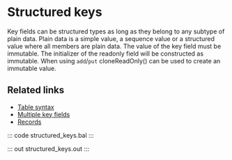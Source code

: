 # Structured keys

Key fields can be structured types as long as they belong to any subtype of plain data. Plain data is a simple value, a sequence value or a structured value where all members are plain data.
The value of the key field must be immutable.
The initializer of the readonly field will be constructed as immutable. When using `add`/`put` cloneReadOnly() can be used to create an immutable value.

## Related links
- [Table syntax](https://ballerina.io/learn/by-example/table-syntax/)
- [Multiple key fields](https://ballerina.io/learn/by-example/multiple-key-fields/)
- [Records](https://ballerina.io/learn/by-example/records/)

::: code structured_keys.bal :::

::: out structured_keys.out :::